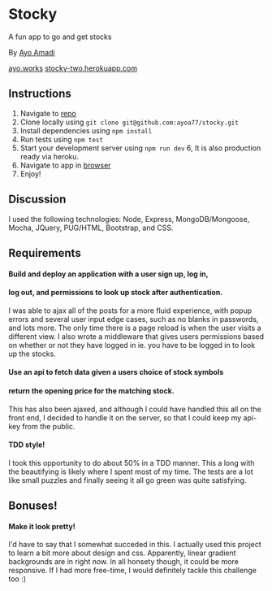 # Stocky
A fun app to go and get stocks

By [Ayo Amadi](mailto:ayodeleamadi@gmail.com)

[ayo.works](https://ayo.works)
[stocky-two.herokuapp.com](http://stocky-two.herkuapp.com/)

## Instructions

1. Navigate to [repo](https://github.com/ayoa77/stocky)
2. Clone locally using
   `git clone git@github.com:ayoa77/stocky.git`
3. Install dependencies using `npm install`
4. Run tests using `npm test`
5. Start your development server using `npm run dev`
6, It is also production ready via heroku.
7. Navigate to app in [browser](http://localhost:3000)
8. Enjoy!


## Discussion

I used the following technologies: Node, Express, MongoDB/Mongoose, Mocha, JQuery, PUG/HTML, Bootstrap, and CSS.

## Requirements

#### Build and deploy an application with a user sign up, log in,
#### log out, and permissions to look up stock after authentication.

I was able to ajax all of the posts for a more fluid experience, with popup
errors and several user input edge cases, such as no blanks in passwords, and
lots more. The only time there is a page reload is when the user visits a 
different view. I also wrote a middleware that gives users permissions based 
on whether or not they have logged in ie. you have to be logged in to 
look up the stocks. 

#### Use an api to fetch data given a users choice of stock symbols
#### return the opening price for the matching stock.

This has also been ajaxed, and although I could have handled this all on
the front end, I decided to handle it on the server, so that I could keep
my api-key from the public.

#### TDD style! 

I took this opportunity to do about 50% in a TDD manner. This a long with
the beautifying is likely where I spent most of my time. The tests are a
lot like small puzzles and finally seeing it all go green was quite satisfying.

## Bonuses!

#### Make it look pretty!

I'd have to say that I somewhat succeded in this. I actually used this
project to learn a bit more about design and css. Apparently, linear
gradient backgrounds are in right now. In all honsety though, it could
be more responsive. If I had more free-time, I would definitely tackle
this challenge too :)
